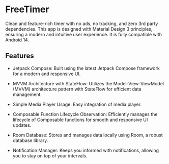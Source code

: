 # FreeTimer

Clean and feature-rich timer with no ads, no tracking, and zero 3rd party dependencies. This app is designed with Material Design 3 principles, ensuring a modern and intuitive user experience. It is fully compatible with Android 14.

## Features

- Jetpack Compose: Built using the latest Jetpack Compose framework for a modern and responsive UI.

- MVVM Architecture with StateFlow: Utilizes the Model-View-ViewModel (MVVM) architecture pattern with StateFlow for efficient data management.

- Simple Media Player Usage: Easy integration of media player.

- Composable Function Lifecycle Observation: Efficiently manages the lifecycle of Composable functions for smooth and responsive UI updates.

- Room Database: Stores and manages data locally using Room, a robust database library.

- Notification Manager: Keeps you informed with notifications, allowing you to stay on top of your intervals.

